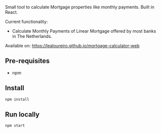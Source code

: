
Small tool to calculate Mortgage properties like monthly payments.
Built in React.

Current functionality:

- Calculate Monthly Payments of Linear Mortgage offered by most banks in The Netherlands.

Available on: https://lealoureiro.github.io/mortgage-calculator-web


## Pre-requisites
- npm

## Install
```bash
npm install
```

## Run locally
```bash
npm start
```
